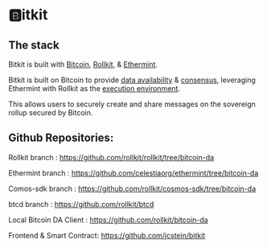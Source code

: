 # 🅱️itkit

## The stack

Bitkit is built with [Bitcoin](https://bitcoin.org/), [Rollkit](https://rollkit.dev/), & [Ethermint](https://github.com/celestiaorg/ethermint).

Bitkit is built on Bitcoin to provide [data availability](https://celestia.org/glossary/data-availability) & [consensus](https://ethereum.org/en/developers/docs/consensus-mechanisms), leveraging Ethermint with Rollkit as the [execution environment](https://celestia.org/glossary/execution-environment).

This allows users to securely create and share messages on the sovereign rollup secured by Bitcoin.

## Github Repositories: 

Rollkit branch : https://github.com/rollkit/rollkit/tree/bitcoin-da

Ethermint branch : https://github.com/celestiaorg/ethermint/tree/bitcoin-da

Comos-sdk branch : https://github.com/rollkit/cosmos-sdk/tree/bitcoin-da

btcd branch : https://github.com/rollkit/btcd

Local Bitcoin DA Client : https://github.com/rollkit/bitcoin-da

Frontend & Smart Contract: https://github.com/jcstein/bitkit

